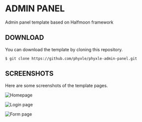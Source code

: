 # ADMIN PANEL

Admin panel template based on Halfmoon framework

## DOWNLOAD

You can download the template by cloning this repository.

```
$ git clone https://github.com/phyxle/phyxle-admin-panel.git
```

## SCREENSHOTS

Here are some screenshots of the template pages.

![Homepage](https://github.com/phyxle/admin-panel/raw/master/screenshots/index.png "Screenshot of Homepage")

![Login page](https://github.com/phyxle/admin-panel/raw/master/screenshots/login.png "Screenshot of Login Page")

![Form page](https://github.com/phyxle/admin-panel/raw/master/screenshots/form.png "Screenshot of Form Page")

